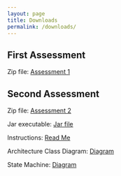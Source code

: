 ```yaml
---
layout: page
title: Downloads
permalink: /downloads/
---
```


## First Assessment
Zip file: [Assessment 1](/downloads/Gandhi-Inc.zip)

## Second Assessment
Zip file: [Assessment 2](/downloads/Gandhi-Inc2.zip)

Jar executable: [Jar file](/downloads/)

Instructions: [Read Me](/downloads/readme.pdf)

Architecture Class Diagram: [Diagram](/downloads/ArchitectureClassDiagram.png)

State Machine: [Diagram](/downloads/StateMachine.png)
